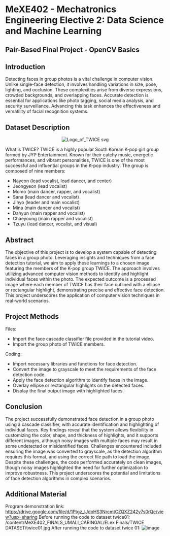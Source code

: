 # MeXE402 - Mechatronics Engineering Elective 2: Data Science and Machine Learning
## Pair-Based Final Project - OpenCV Basics
## Introduction
Detecting faces in group photos is a vital challenge in computer vision. Unlike single-face detection, it involves handling variations in size, pose, lighting, and occlusion. These complexities arise from diverse expressions, crowded backgrounds, and overlapping faces. Accurate detection is essential for applications like photo tagging, social media analysis, and security surveillance. Advancing this task enhances the effectiveness and versatility of facial recognition systems.

## Dataset Description
<div align="center">
  <img src="https://github.com/user-attachments/assets/9c3e621c-bddb-4bd9-9317-fc6c10bf90d4" alt="Logo_of_TWICE svg">
</div>


What is TWICE? 
TWICE is a highly popular South Korean K-pop girl group formed by JYP Entertainment. Known for their catchy music, energetic performances, and vibrant personalities, TWICE is one of the most successful and influential groups in the K-pop industry. The group is composed of nine members: 
- Nayeon (lead vocalist, lead dancer, and center)
- Jeongyeon (lead vocalist)
- Momo (main dancer, rapper, and vocalist)
- Sana (lead dancer and vocalist)
- Jihyo (leader and main vocalist)
- Mina (main dancer and vocalist)
- Dahyun (main rapper and vocalist)
- Chaeyoung (main rapper and vocalist)
- Tzuyu (lead dancer, vocalist, and visual)
## Abstract
The objective of this project is to develop a system capable of detecting faces in a group photo. Leveraging insights and techniques from a face detection tutorial, we aim to apply these learnings to a chosen image featuring the members of the K-pop group TWICE. The approach involves utilizing advanced computer vision methods to identify and highlight individual faces within the photo. The expected outcome is a processed image where each member of TWICE has their face outlined with a ellipse or rectangular highlight, demonstrating precise and effective face detection. This project underscores the application of computer vision techniques in real-world scenarios.

## Project Methods
Files:
- Import the face cascade classifier file provided in the tutorial video.
- Import the group photo of TWICE members.

Coding:
- Import necessary libraries and functions for face detection.
- Convert the image to grayscale to meet the requirements of the face detection code.
- Apply the face detection algorithm to identify faces in the image.
- Overlay ellipse or rectangular highlights on the detected faces.
- Display the final output image with highlighted faces.

## Conclusion
The project successfully demonstrated face detection in a group photo using a cascade classifier, with accurate identification and highlighting of individual faces. Key findings reveal that the system allows flexibility in customizing the color, shape, and thickness of highlights, and it supports different images, although noisy images with multiple faces may result in some undetected or misidentified faces. Challenges encountered included ensuring the image was converted to grayscale, as the detection algorithm requires this format, and using the correct file path to load the image. Despite these challenges, the code performed accurately on clean images, though noisy images highlighted the need for further optimization to improve robustness. This project underscores the potential and limitations of face detection algorithms in complex scenarios.

## Additional Material
Program demonstration link: https://drive.google.com/file/d/1Ptgz_lJdoHS3NrcmtCZQXZ242y7s0rQe/view?usp=sharing
Before running the code to dataset twice01:
/content/MeXE402_FINALS_UMALI_CARINGAL/ELex Finals/TWICE DATASET/twice01.jpg
After running the code to dataset twice 01:
![image](https://github.com/user-attachments/assets/b7afa09c-08a1-4de4-997d-86d26ce396cb)
